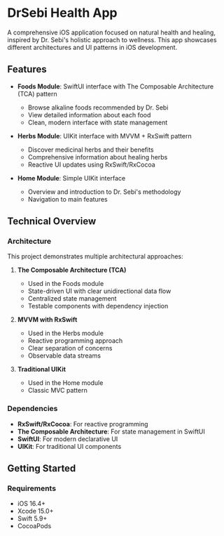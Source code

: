 # DrSebi Health App

A comprehensive iOS application focused on natural health and healing, inspired by Dr. Sebi's holistic approach to wellness. This app showcases different architectures and UI patterns in iOS development.

## Features

- **Foods Module**: SwiftUI interface with The Composable Architecture (TCA) pattern

  - Browse alkaline foods recommended by Dr. Sebi
  - View detailed information about each food
  - Clean, modern interface with state management

- **Herbs Module**: UIKit interface with MVVM + RxSwift pattern

  - Discover medicinal herbs and their benefits
  - Comprehensive information about healing herbs
  - Reactive UI updates using RxSwift/RxCocoa

- **Home Module**: Simple UIKit interface
  - Overview and introduction to Dr. Sebi's methodology
  - Navigation to main features

## Technical Overview

### Architecture

This project demonstrates multiple architectural approaches:

1. **The Composable Architecture (TCA)**

   - Used in the Foods module
   - State-driven UI with clear unidirectional data flow
   - Centralized state management
   - Testable components with dependency injection

2. **MVVM with RxSwift**

   - Used in the Herbs module
   - Reactive programming approach
   - Clear separation of concerns
   - Observable data streams

3. **Traditional UIKit**
   - Used in the Home module
   - Classic MVC pattern

### Dependencies

- **RxSwift/RxCocoa**: For reactive programming
- **The Composable Architecture**: For state management in SwiftUI
- **SwiftUI**: For modern declarative UI
- **UIKit**: For traditional UI components

## Getting Started

### Requirements

- iOS 16.4+
- Xcode 15.0+
- Swift 5.9+
- CocoaPods
